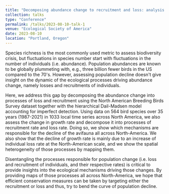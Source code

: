 ```yaml
---
title: "Decomposing abundance change to recruitment and loss: analysis of the North-American avifauna"
collection: talks
type: "Conference"
permalink: /talks/2023-08-10-talk-1
venue: "Ecological Society of America"
date: 2023-08-10
location: "Portland, Oregon"
---
```


Species richness is the most commonly used metric to assess biodiversity crisis, but fluctuations in species number start with fluctuations in the number of individuals (i.e. abundance). Population abundances are known to be globally plummeting with, e.g., three billion fewer birds in the US compared to the 70's. However, assessing population decline doesn't give insight on the dynamic of the ecological processes driving abundance change, namely losses and recruitments of individuals. 

Here, we address this gap by decomposing the abundance change into processes of loss and recruitment using the North American Breeding Birds Survey dataset together with the hierarchical Dail-Madsen model accounting for imperfect detection. Using data on 564 bird species over 35 years (1987-2021) in 1033 local time series across North America, we also assess the change in growth rate and decompose it into processes of recruitment rate and loss rate. Doing so, we show which mechanisms are responsible for the decline of the avifauna all across North-America. We also show that the decline of growth rate is mainly due to an increase of individual loss rate at the North-American scale, and we show the spatial heterogeneity of those processes by mapping them.

Disentangling the processes responsible for population change (i.e. loss and recruitment of individuals, and their respective rates) is critical to provide insights into the ecological mechanisms driving those changes. By providing maps of those processes all across North-America, we hope that efficient conservation measures can be taken by targeting either the recruitment or loss and thus, try to bend the curve of population decline. 
